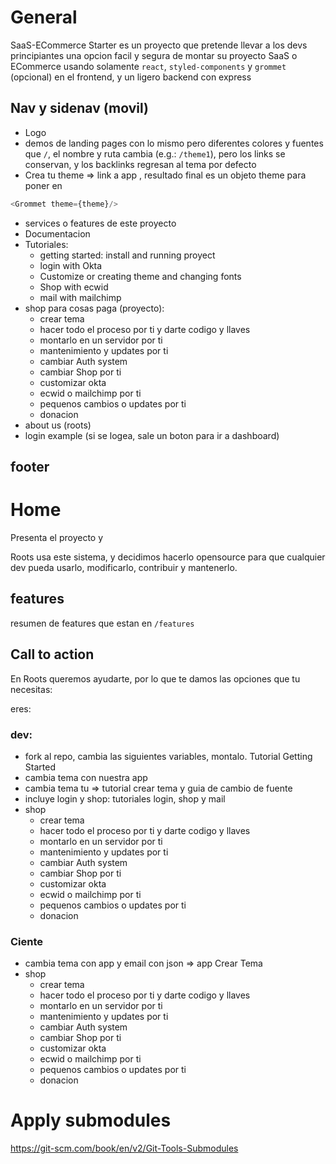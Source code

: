# General

SaaS-ECommerce Starter es un proyecto que pretende llevar a los devs principiantes una opcion facil y segura de montar su 
proyecto SaaS o ECommerce usando solamente `react`, `styled-components` y `grommet` (opcional) en el frontend, y un ligero backend con express

## Nav y sidenav (movil)
* Logo 
* demos de landing pages con lo mismo pero diferentes colores y fuentes que `/`, el nombre y ruta cambia (e.g.: `/theme1`), pero los links se conservan, y los backlinks regresan al tema por defecto
* Crea tu theme => link a app , resultado final es un objeto theme para poner en 
``` js
<Grommet theme={theme}/>
```
* services o features de este proyecto
* Documentacion
* Tutoriales: 
    + getting started: install and running proyect
    + login with Okta
    + Customize or creating theme and changing fonts
    + Shop with ecwid
    + mail with mailchimp
* shop para cosas paga (proyecto): 
    + crear tema
    + hacer todo el proceso por ti y darte codigo y llaves
    + montarlo en un servidor por ti
    + mantenimiento y updates por ti
    + cambiar Auth system
    + cambiar Shop por ti
    + customizar okta
    + ecwid o mailchimp por ti
    + pequenos cambios o updates por ti
    + donacion
* about us (roots)
* login example (si se logea, sale un boton para ir a dashboard)

## footer



# Home
Presenta el proyecto y 

Roots usa este sistema, y decidimos hacerlo opensource para que cualquier dev pueda usarlo, modificarlo, contribuir y mantenerlo. 

## features

resumen de features que estan en `/features`

## Call to action

En Roots queremos ayudarte, por lo que te damos las opciones que tu necesitas:

eres:

### dev: 
* fork al repo, cambia las siguientes variables, montalo. Tutorial Getting Started
* cambia tema con nuestra app
* cambia tema tu => tutorial crear tema y guia de cambio de fuente
* incluye login y shop: tutoriales login, shop y mail
* shop 
    + crear tema
    + hacer todo el proceso por ti y darte codigo y llaves
    + montarlo en un servidor por ti
    + mantenimiento y updates por ti
    + cambiar Auth system
    + cambiar Shop por ti
    + customizar okta
    + ecwid o mailchimp por ti
    + pequenos cambios o updates por ti
    + donacion

### Ciente
* cambia tema con app y email con json => app Crear Tema
* shop 
    + crear tema
    + hacer todo el proceso por ti y darte codigo y llaves
    + montarlo en un servidor por ti
    + mantenimiento y updates por ti
    + cambiar Auth system
    + cambiar Shop por ti
    + customizar okta
    + ecwid o mailchimp por ti
    + pequenos cambios o updates por ti
    + donacion

# Apply submodules
https://git-scm.com/book/en/v2/Git-Tools-Submodules 